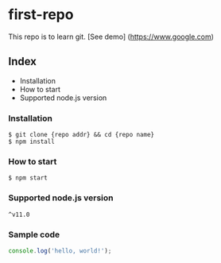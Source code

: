 # first-repo

This repo is to learn git.
[See demo] (https://www.google.com)

## Index

- Installation
- How to start
- Supported node.js version

### Installation

``` shell
$ git clone {repo addr} && cd {repo name}
$ npm install
```
### How to start
`$ npm start`

### Supported node.js version

`^v11.0`

### Sample code

```javascript
console.log('hello, world!');
```


